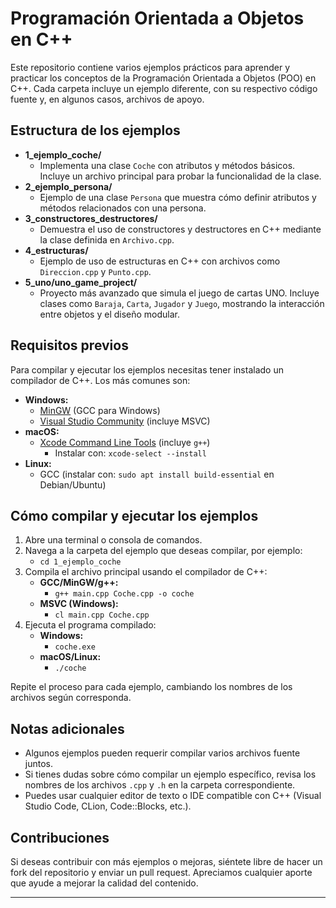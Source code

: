 # Programación Orientada a Objetos en C++

Este repositorio contiene varios ejemplos prácticos para aprender y practicar los conceptos de la Programación Orientada a Objetos (POO) en C++. Cada carpeta incluye un ejemplo diferente, con su respectivo código fuente y, en algunos casos, archivos de apoyo.

## Estructura de los ejemplos

- **1_ejemplo_coche/**
  - Implementa una clase `Coche` con atributos y métodos básicos. Incluye un archivo principal para probar la funcionalidad de la clase.
- **2_ejemplo_persona/**
  - Ejemplo de una clase `Persona` que muestra cómo definir atributos y métodos relacionados con una persona.
- **3_constructores_destructores/**
  - Demuestra el uso de constructores y destructores en C++ mediante la clase definida en `Archivo.cpp`.
- **4_estructuras/**
  - Ejemplo de uso de estructuras en C++ con archivos como `Direccion.cpp` y `Punto.cpp`.
- **5_uno/uno_game_project/**
  - Proyecto más avanzado que simula el juego de cartas UNO. Incluye clases como `Baraja`, `Carta`, `Jugador` y `Juego`, mostrando la interacción entre objetos y el diseño modular.

## Requisitos previos

Para compilar y ejecutar los ejemplos necesitas tener instalado un compilador de C++. Los más comunes son:

- **Windows:**
  - [MinGW](http://www.mingw.org/) (GCC para Windows)
  - [Visual Studio Community](https://visualstudio.microsoft.com/es/vs/community/) (incluye MSVC)
- **macOS:**
  - [Xcode Command Line Tools](https://developer.apple.com/xcode/) (incluye `g++`)
    - Instalar con: `xcode-select --install`
- **Linux:**
  - GCC (instalar con: `sudo apt install build-essential` en Debian/Ubuntu)

## Cómo compilar y ejecutar los ejemplos

1. Abre una terminal o consola de comandos.
2. Navega a la carpeta del ejemplo que deseas compilar, por ejemplo:
   - `cd 1_ejemplo_coche`
3. Compila el archivo principal usando el compilador de C++:
   - **GCC/MinGW/g++:**
     - `g++ main.cpp Coche.cpp -o coche`
   - **MSVC (Windows):**
     - `cl main.cpp Coche.cpp`
4. Ejecuta el programa compilado:
   - **Windows:**
     - `coche.exe`
   - **macOS/Linux:**
     - `./coche`

Repite el proceso para cada ejemplo, cambiando los nombres de los archivos según corresponda.

## Notas adicionales
- Algunos ejemplos pueden requerir compilar varios archivos fuente juntos.
- Si tienes dudas sobre cómo compilar un ejemplo específico, revisa los nombres de los archivos `.cpp` y `.h` en la carpeta correspondiente.
- Puedes usar cualquier editor de texto o IDE compatible con C++ (Visual Studio Code, CLion, Code::Blocks, etc.).

## Contribuciones
Si deseas contribuir con más ejemplos o mejoras, siéntete libre de hacer un fork del repositorio y enviar un pull request. Apreciamos cualquier aporte que ayude a mejorar la calidad del contenido.

---